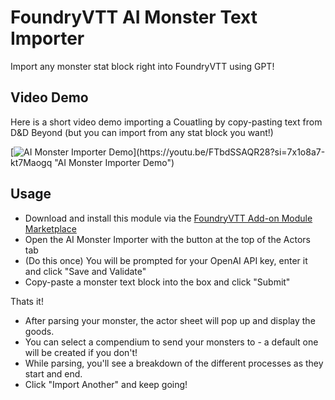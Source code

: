 # FoundryVTT AI Monster Text Importer

Import any monster stat block right into FoundryVTT using GPT!

## Video Demo
Here is a short video demo importing a Couatling by copy-pasting text from D&D Beyond (but you can import from any stat block you want!)

[![AI Monster Importer Demo]([https://img.youtube.com/vi/StTqXEQ2l-Y/0.jpg](https://i9.ytimg.com/vi_webp/W7DYHjjcxPc/mq3.webp?sqp=CPT6iq4G-oaymwEmCMACELQB8quKqQMa8AEB-AH-CYACzgWKAgwIABABGH8gEygVMA8=&rs=AOn4CLA6FBuEBGOA6mNXGAh1Rtgtjl4jEA))](https://youtu.be/FTbdSSAQR28?si=7x1o8a7-kt7Maogq "AI Monster Importer Demo")

## Usage
- Download and install this module via the [FoundryVTT Add-on Module Marketplace](https://foundryvtt.com/packages/modules "FoundryVTT Modules")
- Open the AI Monster Importer with the button at the top of the Actors tab
- (Do this once) You will be prompted for your OpenAI API key, enter it and click "Save and Validate"
- Copy-paste a monster text block into the box and click "Submit"

Thats it!

- After parsing your monster, the actor sheet will pop up and display the goods.
- You can select a compendium to send your monsters to - a default one will be created if you don't!
- While parsing, you'll see a breakdown of the different processes as they start and end.
- Click "Import Another" and keep going!
